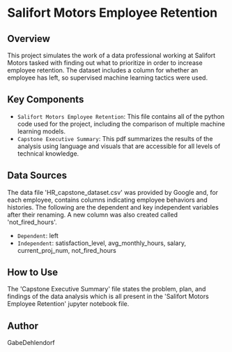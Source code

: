 # Salifort Motors Employee Retention

## Overview
This project simulates the work of a data professional working at Salifort Motors tasked with finding out what to prioritize in order to increase employee retention.
The dataset includes a column for whether an employee has left, so supervised machine learning tactics were used.

## Key Components

* `Salifort Motors Employee Retention`: This file contains all of the python code used for the project, including the comparison of multiple machine learning models.
* `Capstone Executive Summary`: This pdf summarizes the results of the analysis using language and visuals that are accessible for all levels of technical knowledge.

## Data Sources

The data file 'HR_capstone_dataset.csv' was provided by Google and, for each employee, contains columns indicating employee behaviors and histories. The following are the dependent and key independent variables after their renaming. A new column was also created called 'not_fired_hours'.
* `Dependent`: left
* `Independent`: satisfaction_level, avg_monthly_hours, salary, current_proj_num, not_fired_hours


## How to Use

The 'Capstone Executive Summary' file states the problem, plan, and findings of the data analysis which is all present in the 'Salifort Motors Employee Retention' jupyter notebook file.

## Author

GabeDehlendorf
